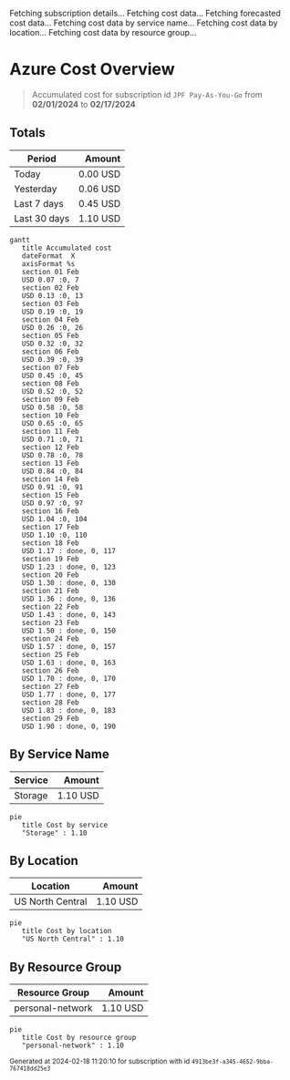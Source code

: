Fetching subscription details...
Fetching cost data...
Fetching forecasted cost data...
Fetching cost data by service name...
Fetching cost data by location...
Fetching cost data by resource group...
# Azure Cost Overview

> Accumulated cost for subscription id `JPF Pay-As-You-Go` from **02/01/2024** to **02/17/2024**

## Totals

|Period|Amount|
|---|---:|
|Today|0.00 USD|
|Yesterday|0.06 USD|
|Last 7 days|0.45 USD|
|Last 30 days|1.10 USD|

```mermaid
gantt
   title Accumulated cost
   dateFormat  X
   axisFormat %s
   section 01 Feb
   USD 0.07 :0, 7
   section 02 Feb
   USD 0.13 :0, 13
   section 03 Feb
   USD 0.19 :0, 19
   section 04 Feb
   USD 0.26 :0, 26
   section 05 Feb
   USD 0.32 :0, 32
   section 06 Feb
   USD 0.39 :0, 39
   section 07 Feb
   USD 0.45 :0, 45
   section 08 Feb
   USD 0.52 :0, 52
   section 09 Feb
   USD 0.58 :0, 58
   section 10 Feb
   USD 0.65 :0, 65
   section 11 Feb
   USD 0.71 :0, 71
   section 12 Feb
   USD 0.78 :0, 78
   section 13 Feb
   USD 0.84 :0, 84
   section 14 Feb
   USD 0.91 :0, 91
   section 15 Feb
   USD 0.97 :0, 97
   section 16 Feb
   USD 1.04 :0, 104
   section 17 Feb
   USD 1.10 :0, 110
   section 18 Feb
   USD 1.17 : done, 0, 117
   section 19 Feb
   USD 1.23 : done, 0, 123
   section 20 Feb
   USD 1.30 : done, 0, 130
   section 21 Feb
   USD 1.36 : done, 0, 136
   section 22 Feb
   USD 1.43 : done, 0, 143
   section 23 Feb
   USD 1.50 : done, 0, 150
   section 24 Feb
   USD 1.57 : done, 0, 157
   section 25 Feb
   USD 1.63 : done, 0, 163
   section 26 Feb
   USD 1.70 : done, 0, 170
   section 27 Feb
   USD 1.77 : done, 0, 177
   section 28 Feb
   USD 1.83 : done, 0, 183
   section 29 Feb
   USD 1.90 : done, 0, 190
```

## By Service Name

|Service|Amount|
|---|---:|
|Storage|1.10 USD|

```mermaid
pie
   title Cost by service
   "Storage" : 1.10
```

## By Location

|Location|Amount|
|---|---:|
|US North Central|1.10 USD|

```mermaid
pie
   title Cost by location
   "US North Central" : 1.10
```

## By Resource Group

|Resource Group|Amount|
|---|---:|
|personal-network|1.10 USD|

```mermaid
pie
   title Cost by resource group
   "personal-network" : 1.10
```

<sup>Generated at 2024-02-18 11:20:10 for subscription with id `4913be3f-a345-4652-9bba-767418dd25e3`</sup>
